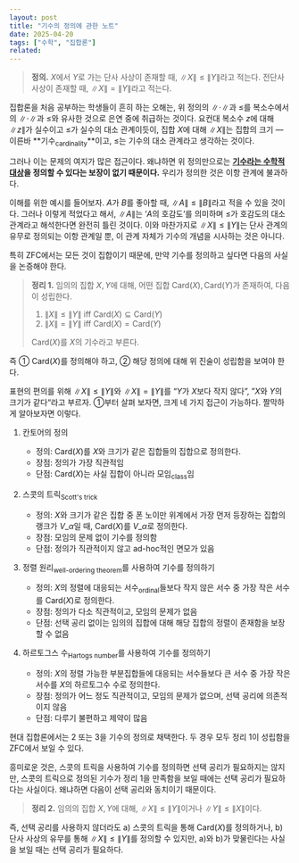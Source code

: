 ```yaml
---
layout: post
title: "기수의 정의에 관한 노트"
date: 2025-04-20
tags: ["수학", "집합론"]
related:
---
```


> **정의.** $X$에서 $Y$로 가는 단사 사상이 존재할 때, $\|X\| \leq \|Y\|$라고 적는다. 전단사 사상이 존재할 때, $\|X\| = \|Y\|$라고 적는다.

집합론을 처음 공부하는 학생들이 흔히 하는 오해는, 위 정의의 $\|\cdot\|$과 $\leq$를 복소수에서의 $\|\cdot\|$과 $\leq$와 유사한 것으로 은연 중에 취급하는 것이다. 요컨대 복소수 $z$에 대해 $\|z\|$가 실수이고 $\leq$가 실수의 대소 관계이듯이, 집합 $X$에 대해 $\|X\|$는 집합의 크기 — 이른바 **기수<sub>cardinality</sub>**이고, $\leq$는 기수의 대소 관계라고 생각하는 것이다.

그러나 이는 문제의 여지가 많은 접근이다. 왜냐하면 위 정의만으로는 **<u>기수라는 수학적 대상</u>을 정의할 수 있다는 보장이 없기 때문이다.** 우리가 정의한 것은 이항 관계에 불과하다.

이해를 위한 예시를 들어보자. $A$가 $B$를 좋아할 때, $\|A\| \leq \|B\|$라고 적을 수 있을 것이다. 그러나 이렇게 적었다고 해서, $\|A\|$는 ‘$A$의 호감도’를 의미하며 $\leq$가 호감도의 대소 관계라고 해석한다면 완전히 틀린 것이다. 이와 마찬가지로 $\|X\| \leq \|Y\|$는 단사 관계의 유무로 정의되는 이항 관계일 뿐, 이 관계 자체가 기수의 개념을 시사하는 것은 아니다.

특히 ZFC에서는 모든 것이 집합이기 때문에, 만약 기수를 정의하고 싶다면 다음의 사실을 논증해야 한다.

> **정리 1.** 임의의 집합 $X, Y$에 대해, 어떤 집합 $\mathrm{Card}(X), \mathrm{Card}(Y)$가 존재하여, 다음이 성립한다.
>
> 1. $\|X\| \leq \|Y\|$ iff $\mathrm{Card}(X) \subseteq \mathrm{Card}(Y)$
> 2. $\|X\| = \|Y\|$ iff $\mathrm{Card}(X) = \mathrm{Card}(Y)$
>
> $\mathrm{Card}(X)$를 $X$의 기수라고 부른다.

즉 ① $\mathrm{Card}(X)$를 정의해야 하고, ② 해당 정의에 대해 위 진술이 성립함을 보여야 한다.

표현의 편의를 위해 $\|X\| \leq \|Y\|$와 $\|X\| = \|Y\|$를 “$Y$가 $X$보다 작지 않다”, ”$X$와 $Y$의 크기가 같다“라고 부르자. ①부터 살펴 보자면, 크게 네 가지 접근이 가능하다. 짤막하게 알아보자면 이렇다.

1. 칸토어의 정의

   - 정의: $\mathrm{Card}(X)$를 $X$와 크기가 같은 집합들의 집합으로 정의한다.
   - 장점: 정의가 가장 직관적임
   - 단점: $\mathrm{Card}(X)$는 사실 집합이 아니라 모임<sub>class</sub>임

2. 스콧의 트릭<sub>Scott's trick</sub>

   - 정의: $X$와 크기가 같은 집합 중 폰 노이만 위계에서 가장 먼저 등장하는 집합의 랭크가 $V\_\alpha$일 때, $\mathrm{Card}(X)$를 $V\_\alpha$로 정의한다.
   - 장점: 모임의 문제 없이 기수를 정의함
   - 단점: 정의가 직관적이지 않고 ad-hoc적인 면모가 있음

3. 정렬 원리<sub>well-ordering theorem</sub>를 사용하여 기수를 정의하기

   - 정의: $X$의 정렬에 대응되는 서수<sub>ordinal</sub>들보다 작지 않은 서수 중 가장 작은 서수를 $\mathrm{Card}(X)$로 정의한다.
   - 장점: 정의가 다소 직관적이고, 모임의 문제가 없음
   - 단점: 선택 공리 없이는 임의의 집합에 대해 해당 집합의 정렬이 존재함을 보장할 수 없음

4. 하르토그스 수<sub>Hartogs number</sub>를 사용하여 기수를 정의하기
   - 정의: $X$의 정렬 가능한 부분집합들에 대응되는 서수들보다 큰 서수 중 가장 작은 서수를 $X$의 하르토그수 수로 정의한다.
   - 장점: 정의가 어느 정도 직관적이고, 모임의 문제가 없으며, 선택 공리에 의존적이지 않음
   - 단점: 다루기 불편하고 제약이 많음

현대 집합론에서는 2 또는 3을 기수의 정의로 채택한다. 두 경우 모두 정리 1이 성립함을 ZFC에서 보일 수 있다.

흥미로운 것은, 스콧의 트릭을 사용하여 기수를 정의하면 선택 공리가 필요하지는 않지만, 스콧의 트릭으로 정의된 기수가 정리 1을 만족함을 보일 때에는 선택 공리가 필요하다는 사실이다. 왜냐하면 다음이 선택 공리와 동치이기 때문이다.

> **정리 2.** 임의의 집합 $X, Y$에 대해, $\|X\| \leq \|Y\|$이거나 $\|Y\| \leq \|X\|$이다.

즉, 선택 공리를 사용하지 않더라도 a) 스콧의 트릭을 통해 $\mathrm{Card}(X)$를 정의하거나, b) 단사 사상의 유무를 통해 $\|X\| \leq \|Y\|$를 정의할 수 있지만, a)와 b)가 맞물린다는 사실을 보일 때는 선택 공리가 필요하다.
